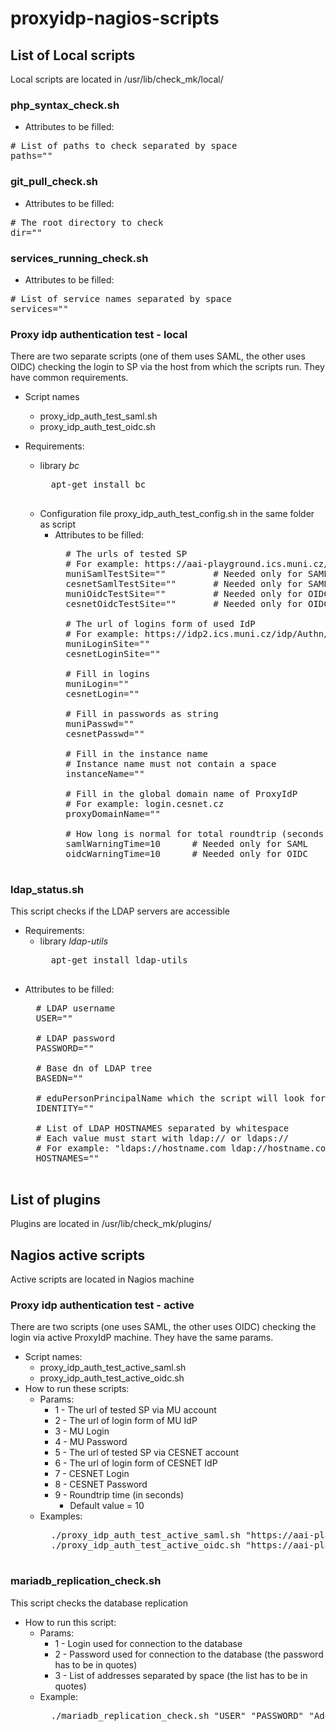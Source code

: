 # proxyidp-nagios-scripts

## List of Local scripts
Local scripts are located in /usr/lib/check_mk/local/

###  php_syntax_check.sh
* Attributes to be filled:
<pre>
# List of paths to check separated by space
paths=""
</pre>

###  git_pull_check.sh
* Attributes to be filled:
<pre>
# The root directory to check
dir=""
</pre>

### services_running_check.sh
* Attributes to be filled:
<pre>
# List of service names separated by space
services=""
</pre>

### Proxy idp authentication test - local
There are two separate scripts (one of them uses SAML, the other uses OIDC) checking the login to SP via the host from which the scripts run. They have common requirements.
* Script names
    * proxy_idp_auth_test_saml.sh
    * proxy_idp_auth_test_oidc.sh

* Requirements:
    * library *bc*
        <pre>
        apt-get install bc
        </pre>
    * Configuration file proxy_idp_auth_test_config.sh in the same folder as script
        * Attributes to be filled:
            <pre>
            # The urls of tested SP
            # For example: https://aai-playground.ics.muni.cz/simplesaml/nagios_check.php?proxy_idp=cesnet&authentication=muni
            muniSamlTestSite=""         # Needed only for SAML
            cesnetSamlTestSite=""       # Needed only for SAML
            muniOidcTestSite=""         # Needed only for OIDC
            cesnetOidcTestSite=""       # Needed only for OIDC

            # The url of logins form of used IdP
            # For example: https://idp2.ics.muni.cz/idp/Authn/UserPassword
            muniLoginSite=""
            cesnetLoginSite=""

            # Fill in logins
            muniLogin=""
            cesnetLogin=""

            # Fill in passwords as string
            muniPasswd=""
            cesnetPasswd=""

            # Fill in the instance name
            # Instance name must not contain a space
            instanceName=""

            # Fill in the global domain name of ProxyIdP
            # For example: login.cesnet.cz
            proxyDomainName=""
            
            # How long is normal for total roundtrip (seconds)
            samlWarningTime=10      # Needed only for SAML
            oidcWarningTime=10      # Needed only for OIDC
            </pre>

### ldap_status.sh
This script checks if the LDAP servers are accessible

* Requirements:
    * library *ldap-utils*
        <pre>
        apt-get install ldap-utils
        </pre>
* Attributes to be filled:
    <pre>
    # LDAP username
    USER=""

    # LDAP password
    PASSWORD=""

    # Base dn of LDAP tree
    BASEDN=""

    # eduPersonPrincipalName which the script will look for
    IDENTITY=""

    # List of LDAP HOSTNAMES separated by whitespace
    # Each value must start with ldap:// or ldaps://
    # For example: "ldaps://hostname.com ldap://hostname.com"
    HOSTNAMES=""
    </pre>

## List of plugins
Plugins are located in /usr/lib/check_mk/plugins/

## Nagios active scripts
Active scripts are located in Nagios machine

### Proxy idp authentication test - active
There are two scripts (one uses SAML, the other uses OIDC) checking the login via active ProxyIdP machine. They have the same params.
* Script names:
    * proxy_idp_auth_test_active_saml.sh
    * proxy_idp_auth_test_active_oidc.sh
* How to run these scripts:
    * Params:
        * 1 - The url of tested SP via MU account
        * 2 - The url of login form of MU IdP
        * 3 - MU Login
        * 4 - MU Password
        * 5 - The url of tested SP via CESNET account
        * 6 - The url of login form of CESNET IdP
        * 7 - CESNET Login
        * 8 - CESNET Password
        * 9 - Roundtrip time (in seconds)
            - Default value = 10
    * Examples:
        <pre>
        ./proxy_idp_auth_test_active_saml.sh "https://aai-playground.ics.muni.cz/simplesaml/nagios_check.php?proxy_idp=cesnet&authenticate=muni" "https://idp2.ics.muni.cz/idp/Authn/UserPassword" "login" "passwd" "https://aai-playground.ics.muni.cz/simplesaml/nagios_check.php?proxy_idp=cesnet&authenticate=cesnet" "https://idp2.ics.muni.cz/idp/Authn/UserPassword" "login" "passwd" 10
        ./proxy_idp_auth_test_active_oidc.sh "https://aai-playground.ics.muni.cz/simplesaml/nagios_check.php?proxy_idp=cesnet&authenticate=muni" "https://idp2.ics.muni.cz/idp/Authn/UserPassword" "login" "passwd" "https://aai-playground.ics.muni.cz/simplesaml/nagios_check.php?proxy_idp=cesnet&authenticate=cesnet" "https://idp2.ics.muni.cz/idp/Authn/UserPassword" "login" "passwd" 10
        </pre>

### mariadb_replication_check.sh
This script checks the database replication

* How to run this script:
    * Params:
        * 1 - Login used for connection to the database
        * 2 - Password used for connection to the database (the password has to be in quotes)
        * 3 - List of addresses separated by space (the list has to be in quotes)
    * Example:
        <pre>
        ./mariadb_replication_check.sh "USER" "PASSWORD" "Address1 Address2 Address3"
        </pre>
